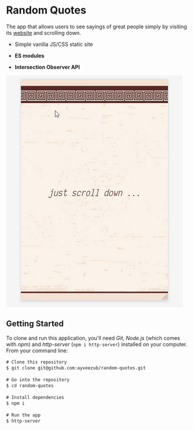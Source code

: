 # Random Quotes

The app that allows users to see sayings of great people simply by visiting its [website](https://ayveezub.github.io/random-quotes/) and scrolling down.

- Simple vanilla JS/CSS static site

- **ES modules**

- **Intersection Observer API**

![random-quotes gif](./src/assets/images/random-quotes.gif)

## Getting Started

To clone and run this application, you'll need *Git*, *Node.js* (which comes with *npm*) and *http-server* (`npm i http-server`) installed on your computer.
From your command line:

```
# Clone this repository
$ git clone git@github.com:ayveezub/random-quotes.git

# Go into the repository
$ cd random-quotes

# Install dependencies
$ npm i

# Run the app
$ http-server
```
